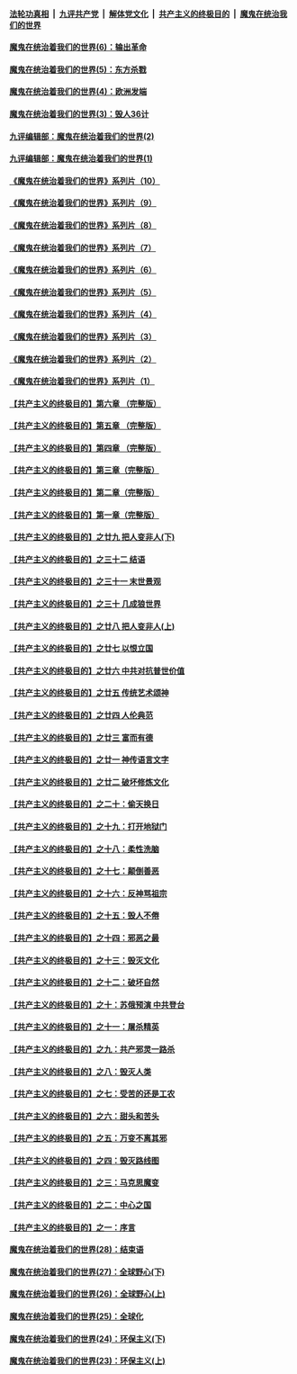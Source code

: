 

####  [法轮功真相](../../../../basic/blob/master/README.md?t=09191202) &nbsp;|&nbsp; [九评共产党](../../../../9ping.md/blob/master/README.md?t=09191202) &nbsp;|&nbsp; [解体党文化](../../../../jtdwh.md/blob/master/README.md?t=09191202)  &nbsp;|&nbsp; [共产主义的终极目的](../../../../gczydzjmd.md/blob/master/README.md?t=09191202) &nbsp;|&nbsp; [魔鬼在统治我们的世界](../../../../mgztzwmdsj.md/blob/master/README.md?t=09191202) 

#### [魔鬼在统治着我们的世界(6)：输出革命](../pages/nsc422/n10421536.md?t=09191202) 

#### [魔鬼在统治着我们的世界(5)：东方杀戮](../pages/nsc422/n10417707.md?t=09191202) 

#### [魔鬼在统治着我们的世界(4)：欧洲发端](../pages/nsc422/n10414890.md?t=09191202) 

#### [魔鬼在统治着我们的世界(3)：毁人36计](../pages/nsc422/n10411583.md?t=09191202) 

#### [九评编辑部：魔鬼在统治着我们的世界(2)](../pages/nsc422/n10410036.md?t=09191202) 

#### [九评编辑部：魔鬼在统治着我们的世界(1)](../pages/nsc422/n10406825.md?t=09191202) 

#### [《魔鬼在统治着我们的世界》系列片（10）](../pages/nsc422/n12292670.md?t=09191202) 

#### [《魔鬼在统治着我们的世界》系列片（9）](../pages/nsc422/n12290859.md?t=09191202) 

#### [《魔鬼在统治着我们的世界》系列片（8）](../pages/nsc422/n12287445.md?t=09191202) 

#### [《魔鬼在统治着我们的世界》系列片（7）](../pages/nsc422/n12283425.md?t=09191202) 

#### [《魔鬼在统治着我们的世界》系列片（6）](../pages/nsc422/n12282314.md?t=09191202) 

#### [《魔鬼在统治着我们的世界》系列片（5）](../pages/nsc422/n12281419.md?t=09191202) 

#### [《魔鬼在统治着我们的世界》系列片（4）](../pages/nsc422/n12274024.md?t=09191202) 

#### [《魔鬼在统治着我们的世界》系列片（3）](../pages/nsc422/n12271322.md?t=09191202) 

#### [《魔鬼在统治着我们的世界》系列片（2）](../pages/nsc422/n12269049.md?t=09191202) 

#### [《魔鬼在统治着我们的世界》系列片（1）](../pages/nsc422/n12267575.md?t=09191202) 

#### [【共产主义的终极目的】第六章 （完整版）](../pages/nsc422/n11428913.md?t=09191202) 

#### [【共产主义的终极目的】第五章 （完整版）](../pages/nsc422/n11428912.md?t=09191202) 

#### [【共产主义的终极目的】第四章 （完整版）](../pages/nsc422/n11428907.md?t=09191202) 

#### [【共产主义的终极目的】第三章（完整版）](../pages/nsc422/n11428848.md?t=09191202) 

#### [【共产主义的终极目的】第二章（完整版）](../pages/nsc422/n11428831.md?t=09191202) 

#### [【共产主义的终极目的】第一章（完整版）](../pages/nsc422/n11417651.md?t=09191202) 

#### [【共产主义的终极目的】之廿九 把人变非人(下)](../pages/nsc422/n11344140.md?t=09191202) 

#### [【共产主义的终极目的】之三十二 结语](../pages/nsc422/n11360535.md?t=09191202) 

#### [【共产主义的终极目的】之三十一 末世景观](../pages/nsc422/n11351129.md?t=09191202) 

#### [【共产主义的终极目的】之三十 几成狼世界](../pages/nsc422/n11348280.md?t=09191202) 

#### [【共产主义的终极目的】之廿八 把人变非人(上)](../pages/nsc422/n11340492.md?t=09191202) 

#### [【共产主义的终极目的】之廿七 以恨立国](../pages/nsc422/n11336944.md?t=09191202) 

#### [【共产主义的终极目的】之廿六 中共对抗普世价值](../pages/nsc422/n11324785.md?t=09191202) 

#### [【共产主义的终极目的】之廿五 传统艺术颂神](../pages/nsc422/n11296396.md?t=09191202) 

#### [【共产主义的终极目的】之廿四 人伦典范](../pages/nsc422/n11296397.md?t=09191202) 

#### [【共产主义的终极目的】之廿三 富而有德](../pages/nsc422/n11283598.md?t=09191202) 

#### [【共产主义的终极目的】之廿一 神传语言文字](../pages/nsc422/n11263265.md?t=09191202) 

#### [【共产主义的终极目的】之廿二 破坏修炼文化](../pages/nsc422/n11245728.md?t=09191202) 

#### [【共产主义的终极目的】之二十：偷天换日](../pages/nsc422/n11238846.md?t=09191202) 

#### [【共产主义的终极目的】之十九：打开地狱门](../pages/nsc422/n11206376.md?t=09191202) 

#### [【共产主义的终极目的】之十八：柔性洗脑](../pages/nsc422/n11199994.md?t=09191202) 

#### [【共产主义的终极目的】之十七：颠倒善恶](../pages/nsc422/n11179782.md?t=09191202) 

#### [【共产主义的终极目的】之十六：反神骂祖宗](../pages/nsc422/n11166798.md?t=09191202) 

#### [【共产主义的终极目的】之十五：毁人不倦](../pages/nsc422/n11166792.md?t=09191202) 

#### [【共产主义的终极目的】之十四：邪恶之最](../pages/nsc422/n11150249.md?t=09191202) 

#### [【共产主义的终极目的】之十三：毁灭文化](../pages/nsc422/n11135227.md?t=09191202) 

#### [【共产主义的终极目的】之十二：破坏自然](../pages/nsc422/n11135214.md?t=09191202) 

#### [【共产主义的终极目的】之十：苏俄预演 中共登台](../pages/nsc422/n11118424.md?t=09191202) 

#### [【共产主义的终极目的】之十一：屠杀精英](../pages/nsc422/n11118442.md?t=09191202) 

#### [【共产主义的终极目的】之九：共产邪灵一路杀](../pages/nsc422/n11114139.md?t=09191202) 

#### [【共产主义的终极目的】之八：毁灭人类](../pages/nsc422/n11108503.md?t=09191202) 

#### [【共产主义的终极目的】之七：受苦的还是工农](../pages/nsc422/n11101809.md?t=09191202) 

#### [【共产主义的终极目的】之六：甜头和苦头](../pages/nsc422/n11096971.md?t=09191202) 

#### [【共产主义的终极目的】之五：万变不离其邪](../pages/nsc422/n11091285.md?t=09191202) 

#### [【共产主义的终极目的】之四：毁灭路线图](../pages/nsc422/n11086284.md?t=09191202) 

#### [【共产主义的终极目的】之三：马克思魔变](../pages/nsc422/n11061941.md?t=09191202) 

#### [【共产主义的终极目的】之二：中心之国](../pages/nsc422/n11047728.md?t=09191202) 

#### [【共产主义的终极目的】之一：序言](../pages/nsc422/n11086077.md?t=09191202) 

#### [魔鬼在统治着我们的世界(28)：结束语](../pages/nsc422/n10936246.md?t=09191202) 

#### [魔鬼在统治着我们的世界(27)：全球野心(下)](../pages/nsc422/n10928319.md?t=09191202) 

#### [魔鬼在统治着我们的世界(26)：全球野心(上)](../pages/nsc422/n10900318.md?t=09191202) 

#### [魔鬼在统治着我们的世界(25)：全球化](../pages/nsc422/n10788205.md?t=09191202) 

#### [魔鬼在统治着我们的世界(24)：环保主义(下)](../pages/nsc422/n10695307.md?t=09191202) 

#### [魔鬼在统治着我们的世界(23)：环保主义(上)](../pages/nsc422/n10688613.md?t=09191202) 

